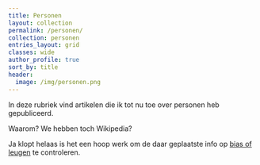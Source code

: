 ```yaml
---
title: Personen
layout: collection
permalink: /personen/
collection: personen
entries_layout: grid
classes: wide
author_profile: true
sort_by: title
header:
  image: /img/personen.png
---
```


In deze rubriek vind artikelen die ik tot nu toe over personen heb gepubliceerd. 

Waarom? We hebben toch Wikipedia? 

Ja klopt helaas is het een hoop werk om de daar geplaatste info op [bias of leugen]() te controleren.
